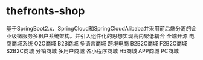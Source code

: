 # thefronts-shop
基于SpringBoot2.x、SpringCloud和SpringCloudAlibaba并采用前后端分离的企业级微服务多租户系统架构。并引入组件化的思想实现高内聚低耦合 全端开源 电商商城系统 O2O商城 B2B商城 多语言商城 跨境电商 B2B2C商城 F2B2C商城 S2B2C商城 分销商城 多用户商城 各小程序商城 H5商城 APP商城 PC商城
